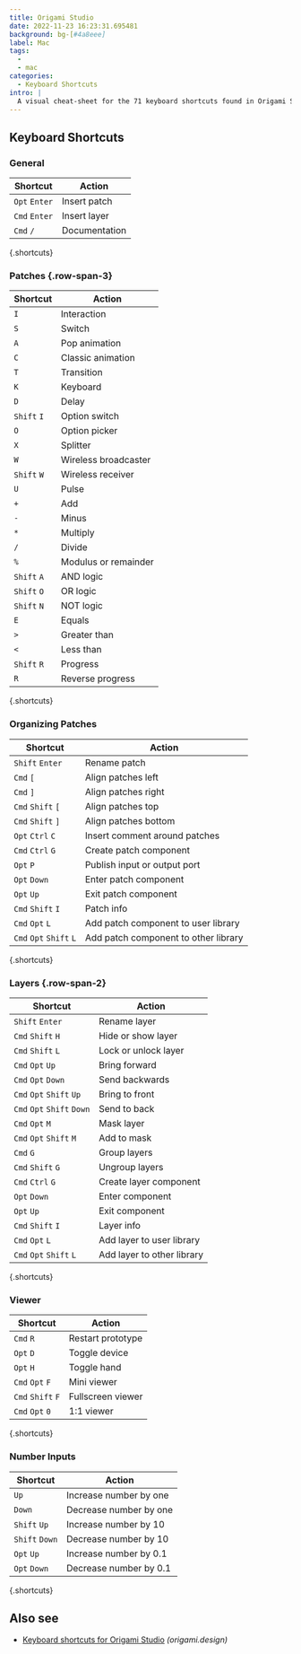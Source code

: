```yaml
---
title: Origami Studio
date: 2022-11-23 16:23:31.695481
background: bg-[#4a8eee]
label: Mac
tags:
  -
  - mac
categories:
  - Keyboard Shortcuts
intro: |
  A visual cheat-sheet for the 71 keyboard shortcuts found in Origami Studio. This application is MacOS-only.
---
```


## Keyboard Shortcuts

### General

| Shortcut      | Action        |
| ------------- | ------------- |
| `Opt` `Enter` | Insert patch  |
| `Cmd` `Enter` | Insert layer  |
| `Cmd` `/`     | Documentation |

{.shortcuts}

### Patches {.row-span-3}

| Shortcut    | Action               |
| ----------- | -------------------- |
| `I`         | Interaction          |
| `S`         | Switch               |
| `A`         | Pop animation        |
| `C`         | Classic animation    |
| `T`         | Transition           |
| `K`         | Keyboard             |
| `D`         | Delay                |
| `Shift` `I` | Option switch        |
| `O`         | Option picker        |
| `X`         | Splitter             |
| `W`         | Wireless broadcaster |
| `Shift` `W` | Wireless receiver    |
| `U`         | Pulse                |
| `+`         | Add                  |
| `-`         | Minus                |
| `*`         | Multiply             |
| `/`         | Divide               |
| `%`         | Modulus or remainder |
| `Shift` `A` | AND logic            |
| `Shift` `O` | OR logic             |
| `Shift` `N` | NOT logic            |
| `E`         | Equals               |
| `>`         | Greater than         |
| `<`         | Less than            |
| `Shift` `R` | Progress             |
| `R`         | Reverse progress     |

{.shortcuts}

### Organizing Patches

| Shortcut                | Action                               |
| ----------------------- | ------------------------------------ |
| `Shift` `Enter`         | Rename patch                         |
| `Cmd` `[`               | Align patches left                   |
| `Cmd` `]`               | Align patches right                  |
| `Cmd` `Shift` `[`       | Align patches top                    |
| `Cmd` `Shift` `]`       | Align patches bottom                 |
| `Opt` `Ctrl` `C`        | Insert comment around patches        |
| `Cmd` `Ctrl` `G`        | Create patch component               |
| `Opt` `P`               | Publish input or output port         |
| `Opt` `Down`            | Enter patch component                |
| `Opt` `Up`              | Exit patch component                 |
| `Cmd` `Shift` `I`       | Patch info                           |
| `Cmd` `Opt` `L`         | Add patch component to user library  |
| `Cmd` `Opt` `Shift` `L` | Add patch component to other library |

{.shortcuts}

### Layers {.row-span-2}

| Shortcut                   | Action                     |
| -------------------------- | -------------------------- |
| `Shift` `Enter`            | Rename layer               |
| `Cmd` `Shift` `H`          | Hide or show layer         |
| `Cmd` `Shift` `L`          | Lock or unlock layer       |
| `Cmd` `Opt` `Up`           | Bring forward              |
| `Cmd` `Opt` `Down`         | Send backwards             |
| `Cmd` `Opt` `Shift` `Up`   | Bring to front             |
| `Cmd` `Opt` `Shift` `Down` | Send to back               |
| `Cmd` `Opt` `M`            | Mask layer                 |
| `Cmd` `Opt` `Shift` `M`    | Add to mask                |
| `Cmd` `G`                  | Group layers               |
| `Cmd` `Shift` `G`          | Ungroup layers             |
| `Cmd` `Ctrl` `G`           | Create layer component     |
| `Opt` `Down`               | Enter component            |
| `Opt` `Up`                 | Exit component             |
| `Cmd` `Shift` `I`          | Layer info                 |
| `Cmd` `Opt` `L`            | Add layer to user library  |
| `Cmd` `Opt` `Shift` `L`    | Add layer to other library |

{.shortcuts}

### Viewer

| Shortcut          | Action            |
| ----------------- | ----------------- |
| `Cmd` `R`         | Restart prototype |
| `Opt` `D`         | Toggle device     |
| `Opt` `H`         | Toggle hand       |
| `Cmd` `Opt` `F`   | Mini viewer       |
| `Cmd` `Shift` `F` | Fullscreen viewer |
| `Cmd` `Opt` `0`   | 1:1 viewer        |

{.shortcuts}

### Number Inputs

| Shortcut       | Action                 |
| -------------- | ---------------------- |
| `Up`           | Increase number by one |
| `Down`         | Decrease number by one |
| `Shift` `Up`   | Increase number by 10  |
| `Shift` `Down` | Decrease number by 10  |
| `Opt` `Up`     | Increase number by 0.1 |
| `Opt` `Down`   | Decrease number by 0.1 |

{.shortcuts}

## Also see

- [Keyboard shortcuts for Origami Studio](https://origami.design/documentation/workflow/KeyboardShortcuts.html) _(origami.design)_
